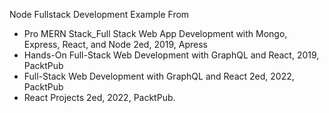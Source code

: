 Node Fullstack Development Example
From

- Pro MERN Stack_Full Stack Web App Development with Mongo, Express, React, and Node 2ed, 2019, Apress
- Hands-On Full-Stack Web Development with GraphQL and React, 2019, PacktPub
- Full-Stack Web Development with GraphQL and React 2ed, 2022, PacktPub
- React Projects 2ed, 2022, PacktPub.
